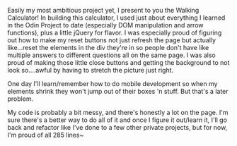 Easily my most ambitious project yet, I present to you the Walking Calculator! In building this calculator, I used just about everything I learned in the Odin Project to date (especially DOM manipulation and arrow functions), plus a little jQuery for flavor. I was especially proud of figuring out how to make my reset buttons not just refresh the page but actually like...reset the elements in the div they're in so people don't have like multiple answers to different questions all on the same page. I was also proud of making those little close buttons and getting the background to not look so....awful by having to stretch the picture just right.

One day I'll learn/remember how to do mobile development so when my elements shrink they won't jump out of their boxes 'n stuff. But that's a later problem. 

My code is probably a bit messy, and there's honestly a lot on the page. I'm sure there's a better way to do all of it and once I figure it out/learn it, I'll go back and refactor like I've done to a few other private projects, but for now, I'm proud of all 285 lines~